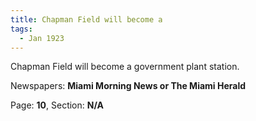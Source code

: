 ```yaml
---  
title: Chapman Field will become a  
tags:  
  - Jan 1923  
---  
```

  
Chapman Field will become a government plant station.  
  
Newspapers: **Miami Morning News or The Miami Herald**  
  
Page: **10**, Section: **N/A** 
